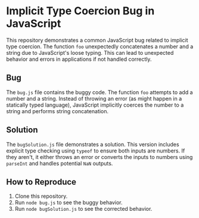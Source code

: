 # Implicit Type Coercion Bug in JavaScript

This repository demonstrates a common JavaScript bug related to implicit type coercion. The function `foo` unexpectedly concatenates a number and a string due to JavaScript's loose typing.  This can lead to unexpected behavior and errors in applications if not handled correctly.

## Bug

The `bug.js` file contains the buggy code.  The function `foo` attempts to add a number and a string.  Instead of throwing an error (as might happen in a statically typed language), JavaScript implicitly coerces the number to a string and performs string concatenation.

## Solution

The `bugSolution.js` file demonstrates a solution.  This version includes explicit type checking using `typeof` to ensure both inputs are numbers. If they aren't, it either throws an error or converts the inputs to numbers using `parseInt` and handles potential `NaN` outputs. 

## How to Reproduce

1. Clone this repository.
2. Run `node bug.js` to see the buggy behavior.
3. Run `node bugSolution.js` to see the corrected behavior.